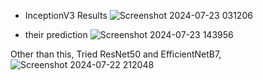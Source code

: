 
- InceptionV3 Results
![Screenshot 2024-07-23 031206](https://github.com/user-attachments/assets/42621ff6-e4de-4c4a-b0b5-df3956206343)

- their prediction
![Screenshot 2024-07-23 143956](https://github.com/user-attachments/assets/5c598bc9-f0a2-4a26-9600-abd87c769f98)



Other than this, Tried ResNet50 and EfficientNetB7,
![Screenshot 2024-07-22 212048](https://github.com/user-attachments/assets/5b55b5a4-077d-4edf-ac8c-191dd4ae6047)
